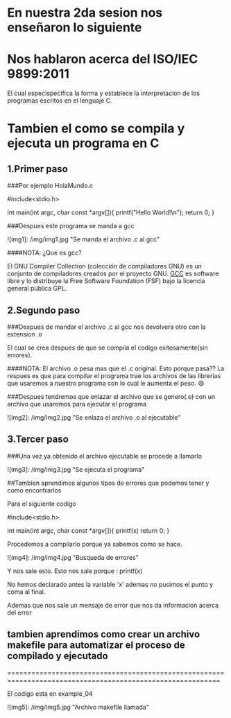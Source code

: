 En nuestra 2da sesion nos enseñaron lo siguiente
================================================

Nos hablaron acerca del ISO/IEC 9899:2011 
==================================================

El cual especispecifica la forma y establece la interpretacion de los programas escritos en el lenguaje C.

Tambien el como se compila y ejecuta un programa en C
================================================================


1.Primer paso
-----------------------

###Por ejemplo HolaMundo.c


#include<stdio.h>

int main(int argc, char const *argv[]){
	printf("Hello World!\n");
	return 0;
}
 



###Despues este programa se manda a gcc

![img1]: /img/img1.jpg "Se manda el archivo .c al gcc"

####NOTA: ¿Que es gcc?

El GNU Compiler Collection (colección de compiladores GNU) es un conjunto de compiladores creados por el proyecto GNU. [GCC](https://gcc.gnu.org/) es software libre y lo distribuye la Free Software Foundation (FSF) bajo la licencia general pública GPL.


2.Segundo paso
-----------------------

###Despues de mandar el archivo .c al gcc nos devolvera otro con la extension .o


El cual se crea despues de que se compila el codigo exitosamente(sin errores).

####NOTA:
El archivo .o pesa mas que el .c original. 
Esto porque pasa??
La respues es que para compilar el programa trae los archivos de las librerias que usaremos a nuestro programa con lo cual le aumenta el peso. :smile:

###Despues tendremos que enlazar el archivo que se genero(.o) con un archivo que usaremos para ejecutar el programa


![img2]: /img/img2.jpg "Se enlaza el archivo .o al ejecutable"


3.Tercer paso
---------------------------------

###Una vez ya obtenido el archivo ejecutable se procede a llamarlo


![img3]: /img/img3.jpg "Se ejecuta el programa"





##Tambien aprendimos algunos tipos de errores que podemos tener y como encontrarlos


Para el siguiente codigo

#include<stdio.h>

int main(int argc, char const *argv[]){
	printf(x)
	return 0;
}



Procedemos a compilarlo porque ya sabemos como se hace.

![img4]: /img/img4.jpg "Busqueda de errores"

Y nos sale esto. 
Esto nos sale porque :
	printf(x)

No hemos declarado antes la variable 'x' ademas no pusimos el punto y coma al final.

Ademas que nos sale un mensaje de error que nos da informacion acerca del error
 

## tambien aprendimos como crear un archivo makefile para automatizar el proceso de compilado y ejecutado
===========================================================================================================

El codigo esta en example_04

![img5]: /img/img5.jpg "Archivo makefile llamada"






